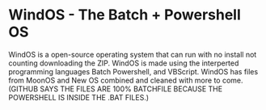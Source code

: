 # WindOS - The Batch + Powershell OS
WindOS is a open-source operating system that can run with no install not counting downloading the ZIP. WindOS is made using the interperted programming languages Batch Powershell, and VBScript. WindOS has files from MoonOS and New OS combined and cleaned with more to come. (GITHUB SAYS THE FILES ARE 100% BATCHFILE BECAUSE THE POWERSHELL IS INSIDE THE .BAT FILES.)
